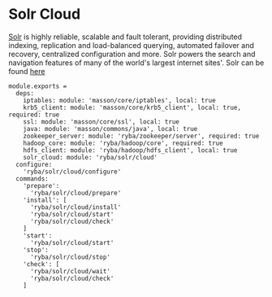 
# Solr Cloud

[Solr](http://lucene.apache.org/solr/standalone/) is highly reliable, scalable and fault tolerant, providing distributed indexing, replication and load-balanced querying, automated failover and recovery, centralized configuration and more.
Solr powers the search and navigation features of many of the world's largest internet sites'. 
Solr can be found [here](http://wwwftp.ciril.fr/pub/apache/lucene/solr/standalone/)

    module.exports =
      deps:
        iptables: module: 'masson/core/iptables', local: true
        krb5_client: module: 'masson/core/krb5_client', local: true, required: true
        ssl: module: 'masson/core/ssl', local: true
        java: module: 'masson/commons/java', local: true
        zookeeper_server: module: 'ryba/zookeeper/server', required: true
        hadoop_core: module: 'ryba/hadoop/core', required: true
        hdfs_client: module: 'ryba/hadoop/hdfs_client', local: true
        solr_cloud: module: 'ryba/solr/cloud'
      configure:
        'ryba/solr/cloud/configure'
      commands:
        'prepare':
          'ryba/solr/cloud/prepare'
        'install': [
          'ryba/solr/cloud/install'
          'ryba/solr/cloud/start'
          'ryba/solr/cloud/check'
        ]
        'start':
          'ryba/solr/cloud/start'
        'stop':
          'ryba/solr/cloud/stop'
        'check': [
          'ryba/solr/cloud/wait'
          'ryba/solr/cloud/check'
        ]
